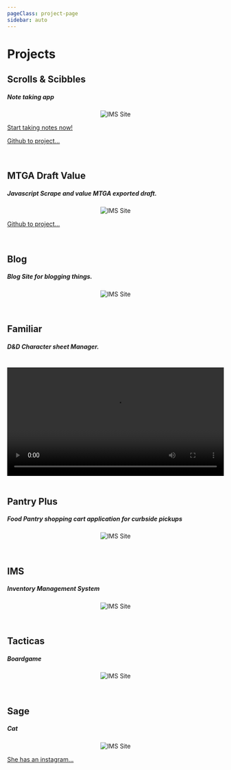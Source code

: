 ```yaml
---
pageClass: project-page
sidebar: auto
---
```


# Projects

## Scrolls & Scibbles

##### Note taking app

<Center>

![IMS Site](/images/s&s.png)

</Center>

<ProjectDescription 
description="Created an app to take notes to help play D&D online with friends. Didn't want to get too complicated so currently saving data to a txt file, and allowing users to upload said txt file. Future itterations will involve the ability to add your own tab layout, encrypting the txt files saved notes, and possibly adding a lil pizzaz."
tools="Vue | Javascript" 
/>

[Start taking notes now!](https://scrolls-and-scribbles.vercel.app/)

[Github to project...](https://github.com/JDSalisbury/vp-portfolio)

<br />

## MTGA Draft Value

##### Javascript Scrape and value MTGA exported draft.

<Center>

![IMS Site](/images/mtg.png)

</Center>

<ProjectDescription 
description="Using a generic express setup up. Created a web scraper and stole some info off the web. Using that info to find the value of Mtg arena exported list. The info is then being gathered to judge my ability to draft, and if a higher valued deck does better than a lower one. More info in the github readme."
tools="Express | Cheerio | Javascript" 
/>
[Github to project...](https://github.com/JDSalisbury/scrape-time)

<br />

## Blog

##### Blog Site for blogging things.

<Center>

![IMS Site](/images/pp5.png)

</Center>

<ProjectDescription 
description="Using Vue and Vuex I implimented a small blog site. I don't know if I am the blogging type but I wanted to get a full webiste up and running with AWS running a docker container with my DRF API and using Django admin as a CMS. The DB is Mongo Atlas. This site is bringing together some of the fullstack webdev tools and skills I've learned."
tools="Vue | Vuex | DRF | DJANGO | PYTHON | DOCKER | AWS | MONGO" 
/>

<br />

## Familiar

##### D&D Character sheet Manager.

<br />
<video class="familiar-vid" width="100%" controls>
  <source src="/vid/familiar.mp4" type="video/mp4">
  Your browser does not support HTML5 video.
</video>
<br />
<ProjectDescription 
description='Creating a web application to manage D&D Character sheets. Currently this is focused on creating characters for Gamma World 4th edition. The application randomly generates 3 character choices at a time by pulling 75 random classes/races together. You can then manage the character adding equipment skills and abilities as you increase in level.'
tools="Vue | Vuex | Django | Python | MySQL | Docker" 
/>

<br />

## Pantry Plus

##### Food Pantry shopping cart application for curbside pickups

<Center>

![IMS Site](/images/pp1.png)

</Center>

<ProjectDescription 
description='Constructed a curb-side pick up application for The Broad St. Food Pantry. The Broad St. Food Pantry was unable to service some of there clients due to the hour long wait time. Our goal was to reduce the wait time to ten minutes so that people with children or people who dont have a secure form of transportion can quickly come in and get their food. Through TDD and Pair programing my team of six was able to get the wait time down to seven minutes. This application is currently in operation and is assisting 150+ patrons.'
tools="Java | Thymeleaf | Spring | JavaScript | HTML/CSS | JPA | AJAX | Agile | Heroku | Travis CI | Coveralls | TDD" 
/>

<br />

## IMS

##### Inventory Management System

<Center>

![IMS Site](/images/IMS.png)

</Center>

<ProjectDescription
description='Full-Stack Inventory Managment System. Created to help "Fresh Time" Food Market keep track of there produce, and expiration dates. There old system was with pen and paper.'
tools='Java | JavaScript | Html/CSS | H2 Database | Spring Boot'
 />
<br />

## Tacticas

##### Boardgame

<Center>

![IMS Site](/images/TacticAS.jpg)

</Center>

<ProjectDescription
description='A board game for Champions! Command a team of Units, equip them as you see fit, and do battle against your friends. 2-4 players. This game is similar to HeroClix and Final Fantasy Tactics. A minitures game all in one box with one affordable price!'
tools='Photoshop/Gimp'
/>
<br />

## Sage

##### Cat

<Center>

![IMS Site](/images/Sage.jpeg)

</Center>

<ProjectDescription
description="Cat owner. It takes a lot to own one of these creatures. I've successfully kept this small beast alive for about a two years now. The struggle is real. She barely cares about me."
tools='Willpower | Diligence | Determination'
/>

[She has an instagram...](https://www.instagram.com/sage_meows/)
